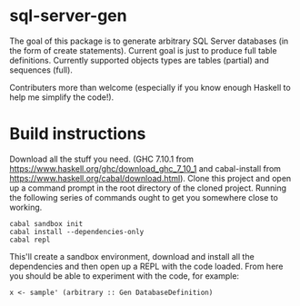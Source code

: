 # sql-server-gen

The goal of this package is to generate arbitrary SQL Server databases (in the form of create statements).  Current goal is just to produce full table definitions.  Currently supported objects types are tables (partial) and sequences (full).

Contributers more than welcome (especially if you know enough Haskell to help me simplify the code!).

# Build instructions

Download all the stuff you need. (GHC 7.10.1 from https://www.haskell.org/ghc/download_ghc_7_10_1 and cabal-install from https://www.haskell.org/cabal/download.html).  Clone this project and open up a command prompt in the root directory of the cloned project.  Running the following series of commands ought to get you somewhere close to working.

    cabal sandbox init
    cabal install --dependencies-only
    cabal repl

This'll create a sandbox environment, download and install all the dependencies and then open up a REPL with the code loaded.  From here you should be able to experiment with the code, for example:

    x <- sample' (arbitrary :: Gen DatabaseDefinition)
    
